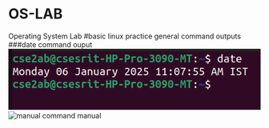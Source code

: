 # OS-LAB
Operating System Lab
#basic linux practice
general command outputs
###date command ouput
![date command output](date.png)
![manual command manual](datemanual.png)

